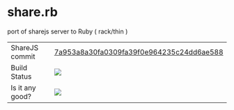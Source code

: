 share.rb
========

port of sharejs server to Ruby ( rack/thin )

<table>
  <tr>
    <td>ShareJS commit</td>
    <td>
      <a href="https://github.com/josephg/ShareJS/commit/7a953a8a30fa0309fa39f0e964235c24dd6ae588">7a953a8a30fa0309fa39f0e964235c24dd6ae588</a>
    </td>
  </tr>

  <tr>
    <td>Build Status</td>
    <td>
      <a href="https://travis-ci.org/collin/share.rb">
        <img src="https://travis-ci.org/collin/share.rb.png">
      </a>
    </td>
  </tr>

  <tr>
    <td>Is it any good?</td>
    <td>
      <a href="https://codeclimate.com/github/collin/share.rb">
        <img src="https://codeclimate.com/badge.png">
      </a>
    </td>
  </tr>

</table>